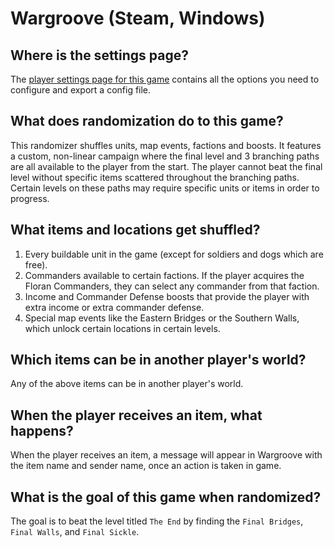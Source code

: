 # Wargroove (Steam, Windows)

## Where is the settings page?

The [player settings page for this game](../player-settings) contains all the options you need to configure and export a
config file.

## What does randomization do to this game?

This randomizer shuffles units, map events, factions and boosts. It features a custom, non-linear campaign where the 
final level and 3 branching paths are all available to the player from the start. The player cannot beat the final level 
without specific items scattered throughout the branching paths. Certain levels on these paths may require 
specific units or items in order to progress.

## What items and locations get shuffled?

1. Every buildable unit in the game (except for soldiers and dogs which are free).
2. Commanders available to certain factions. If the player acquires the Floran Commanders, they can select any commander
from that faction.
3. Income and Commander Defense boosts that provide the player with extra income or extra commander defense.
4. Special map events like the Eastern Bridges or the Southern Walls, which unlock certain locations in certain levels.

## Which items can be in another player's world?

Any of the above items can be in another player's world.

## When the player receives an item, what happens?

When the player receives an item, a message will appear in Wargroove with the item name and sender name, once an action 
is taken in game.

## What is the goal of this game when randomized?

The goal is to beat the level titled `The End` by finding the `Final Bridges`, `Final Walls`, and `Final Sickle`.
